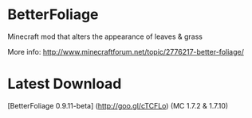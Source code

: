 BetterFoliage
=============
Minecraft mod that alters the appearance of leaves &amp; grass

More info: http://www.minecraftforum.net/topic/2776217-better-foliage/

Latest Download
========
[BetterFoliage 0.9.11-beta] (http://goo.gl/cTCFLo) (MC 1.7.2 & 1.7.10)
